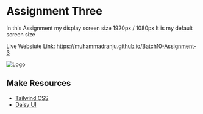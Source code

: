 # Assignment Three

In this Assignment my display screen size 1920px / 1080px It is my default screen size

Live Websiute Link:
https://muhammadranju.github.io/Batch10-Assignment-3

![Logo](https://res.cloudinary.com/nodelove/image/upload/v1724328859/Screenshot/ogta6gy6dyd7nkebbt1z.jpg)

## Make Resources

- [Tailwind CSS](https://tailwindcss.com/)
- [Daisy UI](https://daisyui.com/)
